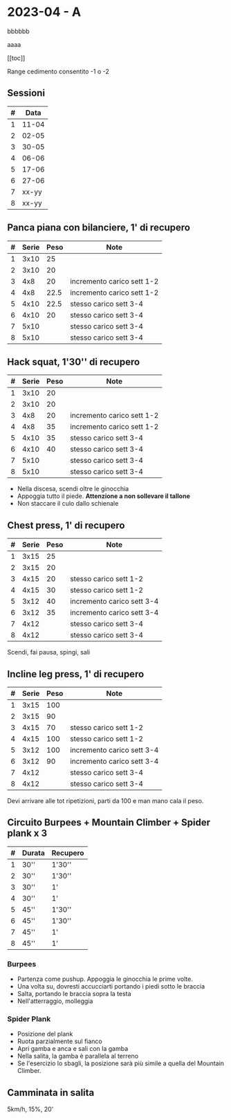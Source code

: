 # 2023-04 - A

bbbbbb

<Mermaid diagram="
graph TB
  a-->b
"/>

aaaa

<Mermaid diagram="
sequenceDiagram
    Alice->>John: Hello John, how are you?
    John-->>Alice: Great!
    Alice-)John: See you later!
"/>

[[toc]]

Range cedimento consentito -1 o -2

## Sessioni

| #   | Data  |
| --- | ----- |
| 1   | 11-04 |
| 2   | 02-05 |
| 3   | 30-05 |
| 4   | 06-06 |
| 5   | 17-06 |
| 6   | 27-06 |
| 7   | xx-yy |
| 8   | xx-yy |

## Panca piana con bilanciere, 1' di recupero

| #   | Serie | Peso | Note                       |
| --- | ----- | ---- | -------------------------- |
| 1   | 3x10  | 25   |                            |
| 2   | 3x10  | 20   |                            |
| 3   | 4x8   | 20   | incremento carico sett 1-2 |
| 4   | 4x8   | 22.5 | incremento carico sett 1-2 |
| 5   | 4x10  | 22.5 | stesso carico sett 3-4     |
| 6   | 4x10  | 20   | stesso carico sett 3-4     |
| 7   | 5x10  |      | stesso carico sett 3-4     |
| 8   | 5x10  |      | stesso carico sett 3-4     |

## Hack squat, 1'30'' di recupero

| #   | Serie | Peso | Note                       |
| --- | ----- | ---- | -------------------------- |
| 1   | 3x10  | 20   |                            |
| 2   | 3x10  | 20   |                            |
| 3   | 4x8   | 20   | incremento carico sett 1-2 |
| 4   | 4x8   | 35   | incremento carico sett 1-2 |
| 5   | 4x10  | 35   | stesso carico sett 3-4     |
| 6   | 4x10  | 40   | stesso carico sett 3-4     |
| 7   | 5x10  |      | stesso carico sett 3-4     |
| 8   | 5x10  |      | stesso carico sett 3-4     |

- Nella discesa, scendi oltre le ginocchia
- Appoggia tutto il piede. **Attenzione a non sollevare il tallone**
- Non staccare il culo dallo schienale

## Chest press, 1' di recupero

| #   | Serie | Peso | Note                       |
| --- | ----- | ---- | -------------------------- |
| 1   | 3x15  | 25   |                            |
| 2   | 3x15  | 20   |                            |
| 3   | 4x15  | 20   | stesso carico sett 1-2     |
| 4   | 4x15  | 30   | stesso carico sett 1-2     |
| 5   | 3x12  | 40   | incremento carico sett 3-4 |
| 6   | 3x12  | 35   | incremento carico sett 3-4 |
| 7   | 4x12  |      | stesso carico sett 3-4     |
| 8   | 4x12  |      | stesso carico sett 3-4     |

Scendi, fai pausa, spingi, sali

## Incline leg press, 1' di recupero

| #   | Serie | Peso | Note                       |
| --- | ----- | ---- | -------------------------- |
| 1   | 3x15  | 100  |                            |
| 2   | 3x15  | 90   |                            |
| 3   | 4x15  | 70   | stesso carico sett 1-2     |
| 4   | 4x15  | 100  | stesso carico sett 1-2     |
| 5   | 3x12  | 100  | incremento carico sett 3-4 |
| 6   | 3x12  | 90   | incremento carico sett 3-4 |
| 7   | 4x12  |      | stesso carico sett 3-4     |
| 8   | 4x12  |      | stesso carico sett 3-4     |

Devi arrivare alle tot ripetizioni, parti da 100 e man mano cala il peso.

## Circuito Burpees + Mountain Climber + Spider plank x 3

| #   | Durata | Recupero |
| --- | ------ | -------- |
| 1   | 30''   | 1'30''   |
| 2   | 30''   | 1'30''   |
| 3   | 30''   | 1'       |
| 4   | 30''   | 1'       |
| 5   | 45''   | 1'30''   |
| 6   | 45''   | 1'30''   |
| 7   | 45''   | 1'       |
| 8   | 45''   | 1'       |

### Burpees

- Partenza come pushup. Appoggia le ginocchia le prime volte.
- Una volta su, dovresti accucciarti portando i piedi sotto le braccia
- Salta, portando le braccia sopra la testa
- Nell'atterraggio, molleggia

### Spider Plank

- Posizione del plank
- Ruota parzialmente sul fianco
- Apri gamba e anca e sali con la gamba
- Nella salita, la gamba è parallela al terreno
- Se l'esercizio lo sbagli, la posizione sarà più simile a quella del Mountain Climber.

## Camminata in salita

5km/h, 15%, 20'
